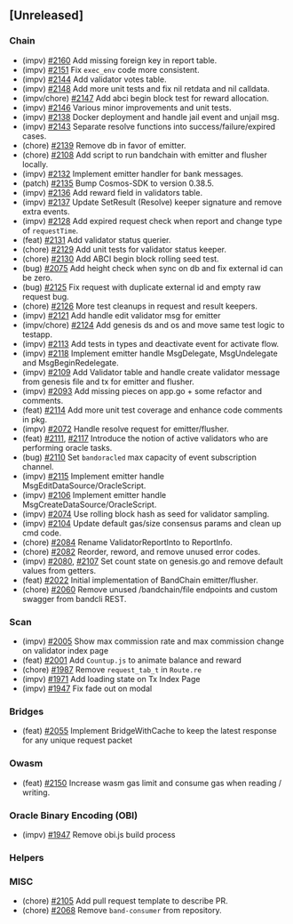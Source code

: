 <!--
(feat): New feature
(impv): Improvement / Enhancement
(docs): Documentation
(bugs): Bug fixes
(chore): Chore/cleanup work
-->

## [Unreleased]

### Chain

- (impv) [\#2160](https://github.com/bandprotocol/bandchain/pull/2160) Add missing foreign key in report table.
- (impv) [\#2151](https://github.com/bandprotocol/bandchain/pull/2151) Fix `exec_env` code more consistent.
- (impv) [\#2144](https://github.com/bandprotocol/bandchain/pull/2144) Add validator votes table.
- (impv) [\#2148](https://github.com/bandprotocol/bandchain/pull/2148) Add more unit tests and fix nil retdata and nil calldata.
- (impv/chore) [\#2147](https://github.com/bandprotocol/bandchain/pull/2147) Add abci begin block test for reward allocation.
- (impv) [\#2146](https://github.com/bandprotocol/bandchain/pull/2146) Various minor improvements and unit tests.
- (impv) [\#2138](https://github.com/bandprotocol/bandchain/pull/2138) Docker deployment and handle jail event and unjail msg.
- (impv) [\#2143](https://github.com/bandprotocol/bandchain/pull/2143) Separate resolve functions into success/failure/expired cases.
- (chore) [\#2139](https://github.com/bandprotocol/bandchain/pull/2139) Remove db in favor of emitter.
- (chore) [\#2108](https://github.com/bandprotocol/bandchain/pull/2108) Add script to run bandchain with emitter and flusher locally.
- (impv) [\#2132](https://github.com/bandprotocol/bandchain/pull/2132) Implement emitter handler for bank messages.
- (patch) [\#2135](https://github.com/bandprotocol/bandchain/pull/2135) Bump Cosmos-SDK to version 0.38.5.
- (impv) [\#2136](https://github.com/bandprotocol/bandchain/pull/2136) Add reward field in validators table.
- (impv) [\#2137](https://github.com/bandprotocol/bandchain/pull/2137) Update SetResult (Resolve) keeper signature and remove extra events.
- (impv) [\#2128](https://github.com/bandprotocol/bandchain/pull/2128) Add expired request check when report and change type of `requestTime`.
- (feat) [\#2131](https://github.com/bandprotocol/bandchain/pull/2131) Add validator status querier.
- (chore) [\#2129](https://github.com/bandprotocol/bandchain/pull/2129) Add unit tests for validator status keeper.
- (chore) [\#2130](https://github.com/bandprotocol/bandchain/pull/2130) Add ABCI begin block rolling seed test.
- (bug) [\#2075](https://github.com/bandprotocol/bandchain/pull/2075) Add height check when sync on db and fix external id can be zero.
- (bug) [\#2125](https://github.com/bandprotocol/bandchain/pull/2125) Fix request with duplicate external id and empty raw request bug.
- (chore) [\#2126](https://github.com/bandprotocol/bandchain/pull/2126) More test cleanups in request and result keepers.
- (impv) [\#2121](https://github.com/bandprotocol/bandchain/pull/2121) Add handle edit validator msg for emitter
- (impv/chore) [\#2124](https://github.com/bandprotocol/bandchain/pull/2124) Add genesis ds and os and move same test logic to testapp.
- (impv) [\#2113](https://github.com/bandprotocol/bandchain/pull/2113) Add tests in types and deactivate event for activate flow.
- (impv) [\#2118](https://github.com/bandprotocol/bandchain/pull/2118) Implement emitter handle MsgDelegate, MsgUndelegate and MsgBeginRedelegate.
- (impv) [\#2109](https://github.com/bandprotocol/bandchain/pull/2109) Add Validator table and handle create validator message from genesis file and tx for emitter and flusher.
- (impv) [\#2093](https://github.com/bandprotocol/bandchain/pull/2093) Add missing pieces on app.go + some refactor and comments.
- (feat) [\#2114](https://github.com/bandprotocol/bandchain/pull/2114) Add more unit test coverage and enhance code comments in pkg.
- (impv) [\#2072](https://github.com/bandprotocol/bandchain/pull/2072) Handle resolve request for emitter/flusher.
- (feat) [\#2111](https://github.com/bandprotocol/bandchain/pull/2111), [\#2117](https://github.com/bandprotocol/bandchain/pull/2117) Introduce the notion of active validators who are performing oracle tasks.
- (bug) [\#2110](https://github.com/bandprotocol/bandchain/pull/2074) Set `bandoracled` max capacity of event subscription channel.
- (impv) [\#2115](https://github.com/bandprotocol/bandchain/pull/2115) Implement emitter handle MsgEditDataSource/OracleScript.
- (impv) [\#2106](https://github.com/bandprotocol/bandchain/pull/2106) Implement emitter handle MsgCreateDataSource/OracleScript.
- (impv) [\#2074](https://github.com/bandprotocol/bandchain/pull/2074) Use rolling block hash as seed for validator sampling.
- (impv) [\#2104](https://github.com/bandprotocol/bandchain/pull/2104) Update default gas/size consensus params and clean up cmd code.
- (chore) [\#2084](https://github.com/bandprotocol/bandchain/pull/2084) Rename ValidatorReportInto to ReportInfo.
- (chore) [\#2082](https://github.com/bandprotocol/bandchain/pull/2082) Reorder, reword, and remove unused error codes.
- (impv) [\#2080](https://github.com/bandprotocol/bandchain/pull/2080), [\#2107](https://github.com/bandprotocol/bandchain/pull/2107) Set count state on genesis.go and remove default values from getters.
- (feat) [\#2022](https://github.com/bandprotocol/bandchain/pull/2022) Initial implementation of BandChain emitter/flusher.
- (chore) [\#2060](https://github.com/bandprotocol/bandchain/pull/2060) Remove unused /bandchain/file endpoints and custom swagger from bandcli REST.

### Scan

- (impv) [\#2005](https://github.com/bandprotocol/bandchain/pull/2005) Show max commission rate and max commission change on validator index page
- (feat) [\#2001](https://github.com/bandprotocol/bandchain/pull/2001) Add `Countup.js` to animate balance and reward
- (chore) [\#1987](https://github.com/bandprotocol/bandchain/pull/1987) Remove `request_tab_t` in `Route.re`
- (impv) [\#1971](https://github.com/bandprotocol/bandchain/pull/1971) Add loading state on Tx Index Page
- (impv) [\#1947](https://github.com/bandprotocol/bandchain/pull/1947) Fix fade out on modal

### Bridges

- (feat) [\#2055](https://github.com/bandprotocol/bandchain/pull/2055) Implement BridgeWithCache to keep the latest response for any unique request packet

### Owasm

- (feat) [\#2150](https://github.com/bandprotocol/bandchain/pull/2150) Increase wasm gas limit and consume gas when reading / writing.

### Oracle Binary Encoding (OBI)

- (impv) [#1947](https://github.com/bandprotocol/bandchain/pull/2065) Remove obi.js build process

### Helpers

### MISC

- (chore) [\#2105](https://github.com/bandprotocol/bandchain/pull/2105) Add pull request template to describe PR.
- (chore) [\#2068](https://github.com/bandprotocol/bandchain/pull/2068) Remove `band-consumer` from repository.
